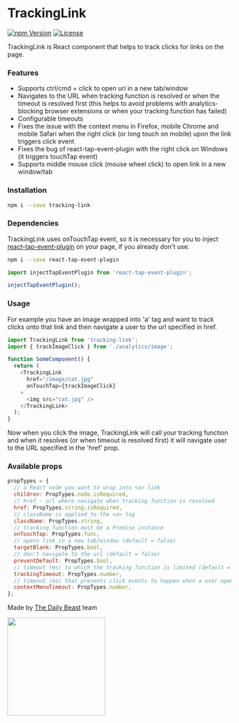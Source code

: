 TrackingLink
=======

[![npm Version](https://img.shields.io/npm/v/tracking-link.svg)](https://www.npmjs.com/package/tracking-link) [![License](https://img.shields.io/npm/l/tracking-link.svg)](https://www.npmjs.com/package/tracking-link)

TrackingLink is React component that helps to track clicks for links on the page.

### Features
* Supports ctrl/cmd + click to open url in a new tab/window
* Navigates to the URL when tracking function is resolved or when the timeout is resolved first (this helps to avoid problems with analytics-blocking browser extensions or when your tracking function has failed)
* Configurable timeouts
* Fixes the issue with the context menu in Firefox, mobile Chrome and mobile Safari when the right click (or long touch on mobile) upon the link triggers click event
* Fixes the bug of react-tap-event-plugin with the right click on Windows (it triggers touchTap event)
* Supports middle mouse click (mouse wheel click) to open link in a new window/tab

### Installation

```bash
npm i --save tracking-link
```

### Dependencies
TrackingLink uses onTouchTap event, so it is necessary for you to inject [react-tap-event-plugin](https://github.com/zilverline/react-tap-event-plugin) on your page, if you already don't use.
```bash
npm i --save react-tap-event-plugin
```

```javascript
import injectTapEventPlugin from 'react-tap-event-plugin';

injectTapEventPlugin();
```

### Usage
For example you have an image wrapped into 'a' tag and want to track clicks onto that link and then navigate a user to the url specified in href.

```javascript
import TrackingLink from 'tracking-link';
import { trackImageClick } from './analytics/image';

function SomeComponent() {
  return (
    <TrackingLink
      href="/image/cat.jpg"
      onTouchTap={trackImageClick}
    >
      <img src="cat.jpg" />
    </TrackingLink>
  );
}
```

Now when you click the image, TrackingLink will call your tracking function and when it resolves (or when timeout is resolved first) it will navigate user to the URL specified in the 'href' prop.

### Available props
 
```javascript
propTypes = {
  // a React node you want to wrap into <a> link
  children: PropTypes.node.isRequired,
  // href - url where navigate when tracking function is resolved
  href: PropTypes.string.isRequired,
  // className is applied to the <a> tag
  className: PropTypes.string,
  // tracking function must be a Promise instance
  onTouchTap: PropTypes.func,
  // opens link in a new tab/window (default = false)
  targetBlank: PropTypes.bool,
  // don't navigate to the url (default = false)
  preventDefault: PropTypes.bool,
  // timeout (ms) to which the tracking function is limited (default = 500)
  trackingTimeout: PropTypes.number,
  // timeout (ms) that prevents click events to happen when a user opens context menu (default = 300)
  contextMenuTimeout: PropTypes.number,
};
```

Made by [The Daily Beast](https://thedailybeast.com) team

<img src="https://pbs.twimg.com/profile_images/862673271212441600/u_DNSQ_Q.jpg" width="220" />
